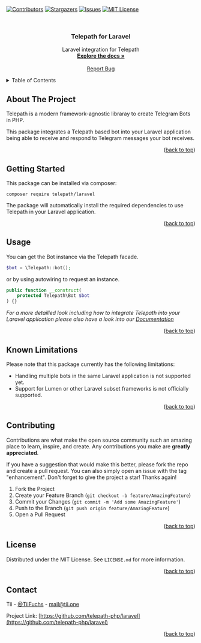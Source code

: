 <a name="readme-top"></a>

[![Contributors][contributors-shield]][contributors-url]
[![Stargazers][stars-shield]][stars-url]
[![Issues][issues-shield]][issues-url]
[![MIT License][license-shield]][license-url]


<!-- PROJECT LOGO -->
<br />
<div align="center">
  <h3 align="center">Telepath for Laravel</h3>

  <p align="center">
    Laravel integration for Telepath
    <br />
    <a href="https://telepath-php.dev/docs/getting-started/laravel"><strong>Explore the docs »</strong></a>
    <br />
    <br />
    <a href="https://github.com/telepath-php/laravel/issues">Report Bug</a>
  </p>
</div>



<!-- TABLE OF CONTENTS -->
<details>
  <summary>Table of Contents</summary>
  <ol>
    <li><a href="#about-the-project">About The Project</a></li>
    <li><a href="#getting-started">Getting Started</a></li>
    <li><a href="#usage">Usage</a></li>
    <li><a href="#known-limitations">Known Limitations</a></li>
    <li><a href="#contributing">Contributing</a></li>
    <li><a href="#license">License</a></li>
    <li><a href="#contact">Contact</a></li>
  </ol>
</details>



<!-- ABOUT THE PROJECT -->

## About The Project

Telepath is a modern framework-agnostic libraray to create Telegram Bots in PHP.

This package integrates a Telepath based bot into your Laravel application being able to receive and respond to Telegram
messages your bot receives.

<p align="right">(<a href="#readme-top">back to top</a>)</p>



<!-- GETTING STARTED -->

## Getting Started

This package can be installed via composer:

`composer require telepath/laravel`

The package will automatically install the required dependencies to use Telepath in your Laravel application.

<p align="right">(<a href="#readme-top">back to top</a>)</p>


<!-- USAGE EXAMPLES -->

## Usage

You can get the Bot instance via the Telepath facade.

```php
$bot = \Telepath::bot();
```

or by using autowiring to request an instance.

```php
public function __construct(
    protected Telepath\Bot $bot
) {}
```

_For a more detailled look including how to integrate Telepath into your Laravel application please also have a look
into our [Documentation][docs]_

<p align="right">(<a href="#readme-top">back to top</a>)</p>



<!-- KNOWN LIMITATIONS -->

## Known Limitations

Please note that this package currently has the following limitations:

* Handling multiple bots in the same Laravel application is not supported yet.
* Support for Lumen or other Laravel subset frameworks is not officially supported.

<p align="right">(<a href="#readme-top">back to top</a>)</p>


<!-- CONTRIBUTING -->

## Contributing

Contributions are what make the open source community such an amazing place to learn, inspire, and create. Any
contributions you make are **greatly appreciated**.

If you have a suggestion that would make this better, please fork the repo and create a pull request. You can also
simply open an issue with the tag "enhancement".
Don't forget to give the project a star! Thanks again!

1. Fork the Project
2. Create your Feature Branch (`git checkout -b feature/AmazingFeature`)
3. Commit your Changes (`git commit -m 'Add some AmazingFeature'`)
4. Push to the Branch (`git push origin feature/AmazingFeature`)
5. Open a Pull Request

<p align="right">(<a href="#readme-top">back to top</a>)</p>



<!-- LICENSE -->

## License

Distributed under the MIT License. See `LICENSE.md` for more information.

<p align="right">(<a href="#readme-top">back to top</a>)</p>



<!-- CONTACT -->

## Contact

Tii - [@TiiFuchs](https://twitter.com/TiiFuchs) - mail@tii.one

Project Link: [https://github.com/telepath-php/laravel](https://github.com/telepath-php/laravel)

<p align="right">(<a href="#readme-top">back to top</a>)</p>




<!-- MARKDOWN LINKS & IMAGES -->
<!-- https://www.markdownguide.org/basic-syntax/#reference-style-links -->

[contributors-shield]: https://img.shields.io/github/contributors/telepath-php/laravel.svg?style=for-the-badge

[contributors-url]: https://github.com/telepath-php/laravel/graphs/contributors

[stars-shield]: https://img.shields.io/github/stars/telepath-php/laravel.svg?style=for-the-badge

[stars-url]: https://github.com/telepath-php/laravel/stargazers

[issues-shield]: https://img.shields.io/github/issues/telepath-php/laravel.svg?style=for-the-badge

[issues-url]: https://github.com/telepath-php/laravel/issues

[license-shield]: https://img.shields.io/github/license/telepath-php/laravel.svg?style=for-the-badge

[license-url]: https://github.com/telepath-php/laravel/blob/master/LICENSE.txt

[docs]: https://telepath-php.dev
